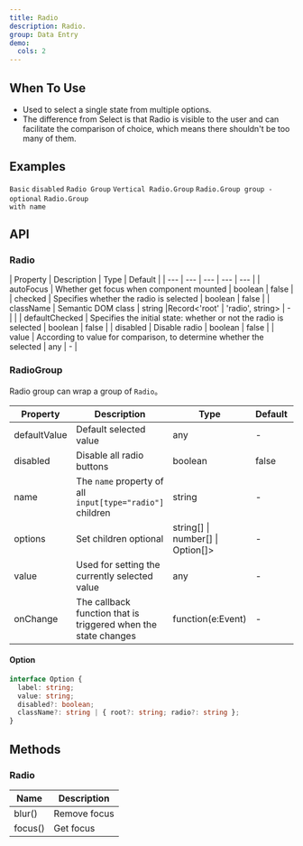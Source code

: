```yaml
---
title: Radio
description: Radio.
group: Data Entry
demo:
  cols: 2
---
```


## When To Use

- Used to select a single state from multiple options.
- The difference from Select is that Radio is visible to the user and can facilitate the comparison of choice, which means there shouldn't be too many of them.

## Examples

<!-- prettier-ignore-start -->
<code src="./demo/basic.tsx">Basic</code>
<code src="./demo/disabled.tsx">disabled</code>
<code src="./demo/radiogroup.tsx">Radio Group</code>
<code src="./demo/radiogroup-more.tsx">Vertical Radio.Group</code>
<code src="./demo/radiogroup-options.tsx">Radio.Group group - optional</code>
<code src="./demo/radiogroup-with-name.tsx">Radio.Group with name</code>
<!-- prettier-ignore-end -->

## API

### Radio

| Property | Description | Type | Default |
| --- | --- | --- | --- | --- |
| autoFocus | Whether get focus when component mounted | boolean | false |
| checked | Specifies whether the radio is selected | boolean | false |
| className | Semantic DOM class | string \|Record<'root' \| 'radio', string> | - |  |
| defaultChecked | Specifies the initial state: whether or not the radio is selected | boolean | false |
| disabled | Disable radio | boolean | false |
| value | According to value for comparison, to determine whether the selected | any | - |

### RadioGroup

Radio group can wrap a group of `Radio`。

| Property | Description | Type | Default | Version |
| --- | --- | --- | --- | --- |
| defaultValue | Default selected value | any | - |  |
| disabled | Disable all radio buttons | boolean | false |  |
| name | The `name` property of all `input[type="radio"]` children | string | - |  |
| options | Set children optional | string\[] \| number\[] \| Option\[]> | - |  |
| value | Used for setting the currently selected value | any | - |  |
| onChange | The callback function that is triggered when the state changes | function(e:Event) | - |  |

#### Option

```typescript
interface Option {
  label: string;
  value: string;
  disabled?: boolean;
  className?: string | { root?: string; radio?: string };
}
```

## Methods

### Radio

| Name    | Description  |
| ------- | ------------ |
| blur()  | Remove focus |
| focus() | Get focus    |
